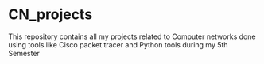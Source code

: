 # CN_projects
This repository contains all my projects related to Computer networks done using tools like Cisco packet tracer and Python tools during my 5th Semester 
